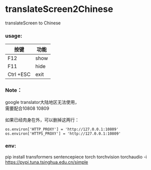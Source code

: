 # translateScreen2Chinese
translateScreen to Chinese
### usage:
| 按键 | 功能   |
|---|---|
| F12 | show |
| F11 | hide |
| Ctrl +ESC | exit|

### Note：
google translator大陆地区无法使用，<br>
需要配合10808 10809<br><br>
如果已经肉身在外，可以删掉这两行：
```python3
os.environ['HTTP_PROXY'] = 'http://127.0.0.1:10809'
os.environ['HTTPS_PROXY'] = 'http://127.0.0.1:10809'
```

### env:
pip install transformers sentencepiece torch torchvision torchaudio -i https://pypi.tuna.tsinghua.edu.cn/simple
